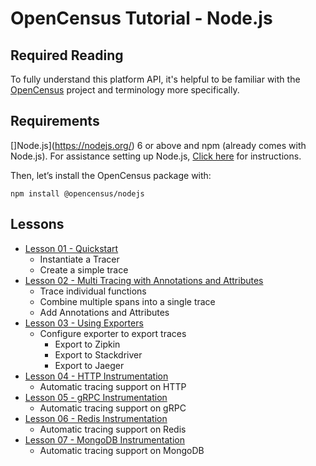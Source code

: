 # OpenCensus Tutorial - Node.js

## Required Reading
To fully understand this platform API, it's helpful to be familiar with the [OpenCensus](https://opencensus.io) project and terminology more specifically.

## Requirements

[]Node.js](https://nodejs.org/) 6 or above and npm (already comes with Node.js). For assistance setting up Node.js, [Click here](https://nodejs.org/) for instructions.

Then, let’s install the OpenCensus package with:
```
npm install @opencensus/nodejs
```

## Lessons

* [Lesson 01 - Quickstart](./lesson01)
  * Instantiate a Tracer
  * Create a simple trace
* [Lesson 02 - Multi Tracing with Annotations and Attributes](./lesson02)
  * Trace individual functions
  * Combine multiple spans into a single trace
  * Add Annotations and Attributes
* [Lesson 03 - Using Exporters](./lesson03)
  * Configure exporter to export traces
    * Export to Zipkin
    * Export to Stackdriver
    * Export to Jaeger
* [Lesson 04 - HTTP Instrumentation](./lesson04)
  * Automatic tracing support on HTTP
* [Lesson 05 - gRPC Instrumentation](./lesson05)
  * Automatic tracing support on gRPC
* [Lesson 06 - Redis Instrumentation](./lesson06)
  * Automatic tracing support on Redis
* [Lesson 07 - MongoDB Instrumentation](./lesson07)
  * Automatic tracing support on MongoDB
